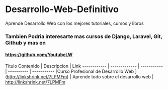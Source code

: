 # Desarrollo-Web-Definitivo
Aprende Desarrollo Web con los mejores tutoriales, cursos y libros


### Tambien Podria interesarte mas cursos de Django, Laravel, Git, Github y mas en 
#### https://github.com/YoutubeLW

Titulo Contenido | Descripcion | Link 
------------ | ------------- | ----------- | ---------- | -----------
[Curso Profesional de Desarrollo Web ] (http://linkshrink.net/7LPMFm)  | Aprende todo sobre el desarrollo web  | http://linkshrink.net/7LPMFm 
